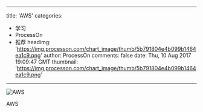 
---
title: 'AWS'
categories: 
 - 学习
 - ProcessOn
 - 推荐
headimg: 'https://img.processon.com/chart_image/thumb/5b791804e4b099b1464ea1c9.png'
author: ProcessOn
comments: false
date: Thu, 10 Aug 2017 19:09:47 GMT
thumbnail: 'https://img.processon.com/chart_image/thumb/5b791804e4b099b1464ea1c9.png'
---

<div>   
<img class="thumb" alt="AWS" src="https://img.processon.com/chart_image/thumb/5b791804e4b099b1464ea1c9.png" referrerpolicy="no-referrer">
<p>AWS</p>  
</div>
            